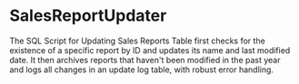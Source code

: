 # SalesReportUpdater
The SQL Script for Updating Sales Reports Table first checks for the existence of a specific report by ID and updates its name and last modified date. It then archives reports that haven't been modified in the past year and logs all changes in an update log table, with robust error handling.
